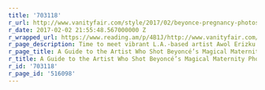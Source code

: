 ```yaml
---
title: '703118'
r_url: http://www.vanityfair.com/style/2017/02/beyonce-pregnancy-photos-artist
r_date: 2017-02-02 21:55:48.567000000 Z
r_wrapped_url: https://www.reading.am/p/4B1J/http://www.vanityfair.com/style/2017/02/beyonce-pregnancy-photos-artist
r_page_description: Time to meet vibrant L.A.-based artist Awol Erizku.
r_page_title: A Guide to the Artist Who Shot Beyoncé’s Magical Maternity Photos
r_title: A Guide to the Artist Who Shot Beyoncé’s Magical Maternity Photos
r_id: '703118'
r_page_id: '516098'
---
```


